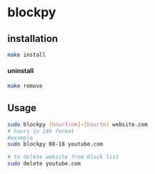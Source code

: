 # blockpy

## installation
```bash
make install
```
#### uninstall
```bash
make remove
```

## Usage
```bash
sudo blockpy [hourfrom]-[hourto] website.com
# hours in 24h format 
#example
sudo blockpy 08-18 youtube.com

# to delete website from block list
sudo delete youtube.com
```